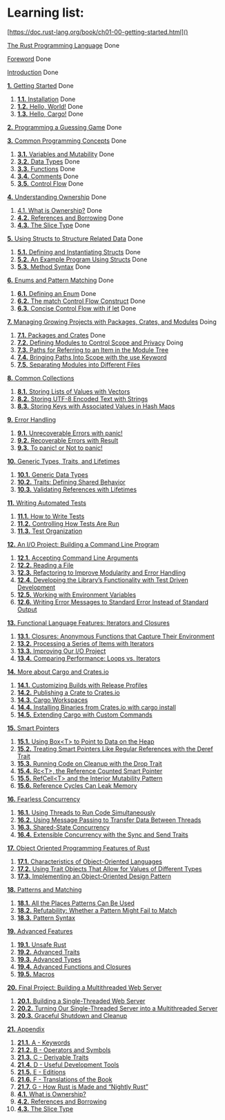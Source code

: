 # Learning list:

[https://doc.rust-lang.org/book/ch01-00-getting-started.html]()

[The Rust Programming Language](https://doc.rust-lang.org/book/title-page.html) Done

[Foreword](https://doc.rust-lang.org/book/foreword.html) Done

[Introduction](https://doc.rust-lang.org/book/ch00-00-introduction.html) Done

[**1.** Getting Started](https://doc.rust-lang.org/book/ch01-00-getting-started.html) Done

1. [**1.1.** Installation](https://doc.rust-lang.org/book/ch01-01-installation.html) Done
2. [**1.2.** Hello, World!](https://doc.rust-lang.org/book/ch01-02-hello-world.html) Done
3. [**1.3.** Hello, Cargo!](https://doc.rust-lang.org/book/ch01-03-hello-cargo.html) Done

[**2.** Programming a Guessing Game](https://doc.rust-lang.org/book/ch02-00-guessing-game-tutorial.html) Done

[**3.** Common Programming Concepts](https://doc.rust-lang.org/book/ch03-00-common-programming-concepts.html) Done

1. [**3.1.** Variables and Mutability](https://doc.rust-lang.org/book/ch03-01-variables-and-mutability.html) Done
2. [**3.2.** Data Types](https://doc.rust-lang.org/book/ch03-02-data-types.html) Done
3. [**3.3.** Functions](https://doc.rust-lang.org/book/ch03-03-how-functions-work.html) Done
4. [**3.4.** Comments](https://doc.rust-lang.org/book/ch03-04-comments.html) Done
5. [**3.5.** Control Flow](https://doc.rust-lang.org/book/ch03-05-control-flow.html) Done

[**4.** Understanding Ownership](https://doc.rust-lang.org/book/ch04-00-understanding-ownership.html) Done

1. [4.1. What is Ownership?](https://doc.rust-lang.org/book/ch04-01-what-is-ownership.html) Done
2. [**4.2.** References and Borrowing](https://doc.rust-lang.org/book/ch04-02-references-and-borrowing.html) Done
3. [**4.3.** The Slice Type](https://doc.rust-lang.org/book/ch04-03-slices.html) Done

[**5.** Using Structs to Structure Related Data](https://doc.rust-lang.org/book/ch05-00-structs.html) Done

1. [**5.1.** Defining and Instantiating Structs](https://doc.rust-lang.org/book/ch05-01-defining-structs.html) Done
2. [**5.2.** An Example Program Using Structs](https://doc.rust-lang.org/book/ch05-02-example-structs.html) Done
3. [**5.3.** Method Syntax](https://doc.rust-lang.org/book/ch05-03-method-syntax.html) Done

[**6.** Enums and Pattern Matching](https://doc.rust-lang.org/book/ch06-00-enums.html) Done

1. [**6.1.** Defining an Enum](https://doc.rust-lang.org/book/ch06-01-defining-an-enum.html) Done
2. [**6.2.** The match Control Flow Construct](https://doc.rust-lang.org/book/ch06-02-match.html) Done
3. [**6.3.** Concise Control Flow with if let](https://doc.rust-lang.org/book/ch06-03-if-let.html) Done

[**7.** Managing Growing Projects with Packages, Crates, and Modules](https://doc.rust-lang.org/book/ch07-00-managing-growing-projects-with-packages-crates-and-modules.html) Doing

1. [**7.1.** Packages and Crates](https://doc.rust-lang.org/book/ch07-01-packages-and-crates.html) Done
2. [**7.2.** Defining Modules to Control Scope and Privacy](https://doc.rust-lang.org/book/ch07-02-defining-modules-to-control-scope-and-privacy.html) Doing
3. [**7.3.** Paths for Referring to an Item in the Module Tree](https://doc.rust-lang.org/book/ch07-03-paths-for-referring-to-an-item-in-the-module-tree.html)
4. [**7.4.** Bringing Paths Into Scope with the use Keyword](https://doc.rust-lang.org/book/ch07-04-bringing-paths-into-scope-with-the-use-keyword.html)
5. [**7.5.** Separating Modules into Different Files](https://doc.rust-lang.org/book/ch07-05-separating-modules-into-different-files.html)

[**8.** Common Collections](https://doc.rust-lang.org/book/ch08-00-common-collections.html)

1. [**8.1.** Storing Lists of Values with Vectors](https://doc.rust-lang.org/book/ch08-01-vectors.html)
2. [**8.2.** Storing UTF-8 Encoded Text with Strings](https://doc.rust-lang.org/book/ch08-02-strings.html)
3. [**8.3.** Storing Keys with Associated Values in Hash Maps](https://doc.rust-lang.org/book/ch08-03-hash-maps.html)

[**9.** Error Handling](https://doc.rust-lang.org/book/ch09-00-error-handling.html)

1. [**9.1.** Unrecoverable Errors with panic!](https://doc.rust-lang.org/book/ch09-01-unrecoverable-errors-with-panic.html)
2. [**9.2.** Recoverable Errors with Result](https://doc.rust-lang.org/book/ch09-02-recoverable-errors-with-result.html)
3. [**9.3.** To panic! or Not to panic!](https://doc.rust-lang.org/book/ch09-03-to-panic-or-not-to-panic.html)

[**10.** Generic Types, Traits, and Lifetimes](https://doc.rust-lang.org/book/ch10-00-generics.html)

1. [**10.1.** Generic Data Types](https://doc.rust-lang.org/book/ch10-01-syntax.html)
2. [**10.2.** Traits: Defining Shared Behavior](https://doc.rust-lang.org/book/ch10-02-traits.html)
3. [**10.3.** Validating References with Lifetimes](https://doc.rust-lang.org/book/ch10-03-lifetime-syntax.html)

[**11.** Writing Automated Tests](https://doc.rust-lang.org/book/ch11-00-testing.html)

1. [**11.1.** How to Write Tests](https://doc.rust-lang.org/book/ch11-01-writing-tests.html)
2. [**11.2.** Controlling How Tests Are Run](https://doc.rust-lang.org/book/ch11-02-running-tests.html)
3. [**11.3.** Test Organization](https://doc.rust-lang.org/book/ch11-03-test-organization.html)

[**12.** An I/O Project: Building a Command Line Program](https://doc.rust-lang.org/book/ch12-00-an-io-project.html)

1. [**12.1.** Accepting Command Line Arguments](https://doc.rust-lang.org/book/ch12-01-accepting-command-line-arguments.html)
2. [**12.2.** Reading a File](https://doc.rust-lang.org/book/ch12-02-reading-a-file.html)
3. [**12.3.** Refactoring to Improve Modularity and Error Handling](https://doc.rust-lang.org/book/ch12-03-improving-error-handling-and-modularity.html)
4. [**12.4.** Developing the Library’s Functionality with Test Driven Development](https://doc.rust-lang.org/book/ch12-04-testing-the-librarys-functionality.html)
5. [**12.5.** Working with Environment Variables](https://doc.rust-lang.org/book/ch12-05-working-with-environment-variables.html)
6. [**12.6.** Writing Error Messages to Standard Error Instead of Standard Output](https://doc.rust-lang.org/book/ch12-06-writing-to-stderr-instead-of-stdout.html)

[**13.** Functional Language Features: Iterators and Closures](https://doc.rust-lang.org/book/ch13-00-functional-features.html)

1. [**13.1.** Closures: Anonymous Functions that Capture Their Environment](https://doc.rust-lang.org/book/ch13-01-closures.html)
2. [**13.2.** Processing a Series of Items with Iterators](https://doc.rust-lang.org/book/ch13-02-iterators.html)
3. [**13.3.** Improving Our I/O Project](https://doc.rust-lang.org/book/ch13-03-improving-our-io-project.html)
4. [**13.4.** Comparing Performance: Loops vs. Iterators](https://doc.rust-lang.org/book/ch13-04-performance.html)

[**14.** More about Cargo and Crates.io](https://doc.rust-lang.org/book/ch14-00-more-about-cargo.html)

1. [**14.1.** Customizing Builds with Release Profiles](https://doc.rust-lang.org/book/ch14-01-release-profiles.html)
2. [**14.2.** Publishing a Crate to Crates.io](https://doc.rust-lang.org/book/ch14-02-publishing-to-crates-io.html)
3. [**14.3.** Cargo Workspaces](https://doc.rust-lang.org/book/ch14-03-cargo-workspaces.html)
4. [**14.4.** Installing Binaries from Crates.io with cargo install](https://doc.rust-lang.org/book/ch14-04-installing-binaries.html)
5. [**14.5.** Extending Cargo with Custom Commands](https://doc.rust-lang.org/book/ch14-05-extending-cargo.html)

[**15.** Smart Pointers](https://doc.rust-lang.org/book/ch15-00-smart-pointers.html)

1. [**15.1.** Using Box&lt;T&gt; to Point to Data on the Heap](https://doc.rust-lang.org/book/ch15-01-box.html)
2. [**15.2.** Treating Smart Pointers Like Regular References with the Deref Trait](https://doc.rust-lang.org/book/ch15-02-deref.html)
3. [**15.3.** Running Code on Cleanup with the Drop Trait](https://doc.rust-lang.org/book/ch15-03-drop.html)
4. [**15.4.** Rc&lt;T&gt;, the Reference Counted Smart Pointer](https://doc.rust-lang.org/book/ch15-04-rc.html)
5. [**15.5.** RefCell&lt;T&gt; and the Interior Mutability Pattern](https://doc.rust-lang.org/book/ch15-05-interior-mutability.html)
6. [**15.6.** Reference Cycles Can Leak Memory](https://doc.rust-lang.org/book/ch15-06-reference-cycles.html)

[**16.** Fearless Concurrency](https://doc.rust-lang.org/book/ch16-00-concurrency.html)

1. [**16.1.** Using Threads to Run Code Simultaneously](https://doc.rust-lang.org/book/ch16-01-threads.html)
2. [**16.2.** Using Message Passing to Transfer Data Between Threads](https://doc.rust-lang.org/book/ch16-02-message-passing.html)
3. [**16.3.** Shared-State Concurrency](https://doc.rust-lang.org/book/ch16-03-shared-state.html)
4. [**16.4.** Extensible Concurrency with the Sync and Send Traits](https://doc.rust-lang.org/book/ch16-04-extensible-concurrency-sync-and-send.html)

[**17.** Object Oriented Programming Features of Rust](https://doc.rust-lang.org/book/ch17-00-oop.html)

1. [**17.1.** Characteristics of Object-Oriented Languages](https://doc.rust-lang.org/book/ch17-01-what-is-oo.html)
2. [**17.2.** Using Trait Objects That Allow for Values of Different Types](https://doc.rust-lang.org/book/ch17-02-trait-objects.html)
3. [**17.3.** Implementing an Object-Oriented Design Pattern](https://doc.rust-lang.org/book/ch17-03-oo-design-patterns.html)

[**18.** Patterns and Matching](https://doc.rust-lang.org/book/ch18-00-patterns.html)

1. [**18.1.** All the Places Patterns Can Be Used](https://doc.rust-lang.org/book/ch18-01-all-the-places-for-patterns.html)
2. [**18.2.** Refutability: Whether a Pattern Might Fail to Match](https://doc.rust-lang.org/book/ch18-02-refutability.html)
3. [**18.3.** Pattern Syntax](https://doc.rust-lang.org/book/ch18-03-pattern-syntax.html)

[**19.** Advanced Features](https://doc.rust-lang.org/book/ch19-00-advanced-features.html)

1. [**19.1.** Unsafe Rust](https://doc.rust-lang.org/book/ch19-01-unsafe-rust.html)
2. [**19.2.** Advanced Traits](https://doc.rust-lang.org/book/ch19-03-advanced-traits.html)
3. [**19.3.** Advanced Types](https://doc.rust-lang.org/book/ch19-04-advanced-types.html)
4. [**19.4.** Advanced Functions and Closures](https://doc.rust-lang.org/book/ch19-05-advanced-functions-and-closures.html)
5. [**19.5.** Macros](https://doc.rust-lang.org/book/ch19-06-macros.html)

[**20.** Final Project: Building a Multithreaded Web Server](https://doc.rust-lang.org/book/ch20-00-final-project-a-web-server.html)

1. [**20.1.** Building a Single-Threaded Web Server](https://doc.rust-lang.org/book/ch20-01-single-threaded.html)
2. [**20.2.** Turning Our Single-Threaded Server into a Multithreaded Server](https://doc.rust-lang.org/book/ch20-02-multithreaded.html)
3. [**20.3.** Graceful Shutdown and Cleanup](https://doc.rust-lang.org/book/ch20-03-graceful-shutdown-and-cleanup.html)

[**21.** Appendix](https://doc.rust-lang.org/book/appendix-00.html)

1. [**21.1.** A - Keywords](https://doc.rust-lang.org/book/appendix-01-keywords.html)
2. [**21.2.** B - Operators and Symbols](https://doc.rust-lang.org/book/appendix-02-operators.html)
3. [**21.3.** C - Derivable Traits](https://doc.rust-lang.org/book/appendix-03-derivable-traits.html)
4. [**21.4.** D - Useful Development Tools](https://doc.rust-lang.org/book/appendix-04-useful-development-tools.html)
5. [**21.5.** E - Editions](https://doc.rust-lang.org/book/appendix-05-editions.html)
6. [**21.6.** F - Translations of the Book](https://doc.rust-lang.org/book/appendix-06-translation.html)
7. [**21.7.** G - How Rust is Made and “Nightly Rust”](https://doc.rust-lang.org/book/appendix-07-nightly-rust.html)
8. [**4.1.** What is Ownership?](https://doc.rust-lang.org/book/ch04-01-what-is-ownership.html)
9. [**4.2.** References and Borrowing](https://doc.rust-lang.org/book/ch04-02-references-and-borrowing.html)
10. [**4.3.** The Slice Type](https://doc.rust-lang.org/book/ch04-03-slices.html)
